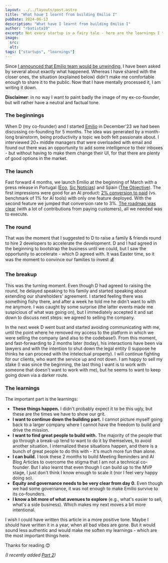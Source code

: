 ```yaml
---
layout: ../../layouts/post.astro
title: "What have I learnt from building Emilio I"
pubDate: 2024-06-13
description: "What have I learnt from building Emilio I"
author: "rbatista19"
excerpt: Not every startup is a fairy tale - here are the learnings I took from building Emilio.
image:
  src: 
  alt:
tags: ["startups", "learnings"]
---
```


Since [I announced that Emilio team would be unwinding](https://www.linkedin.com/posts/batistaricardo_not-every-startup-is-a-fairy-tale-it-was-activity-7196056966257901570-75U5), I have been asked by several about exactly what happened. Whereas I have shared with the closer ones, the situation (explained below) didn't make me comfortable enough to share it to the public. Now that I have mentally processed it, I am writing it down.

**Disclaimer**: in no way I want to paint badly the image of my ex-co-founder, but will rather have a neutral and factual tone.

### The beginnings

When D (my co-founder) and I started [Emilio](https://getemil.io/) in December'23 we had been discussing co-founding for 5 months. The idea was generated by a month-long brainstorm, being productivity a topic we both felt passionate about. I interviewed 20+ middle managers that were overloaded with email and found out there was an opportunity to add some intelligence to their inboxes - but without having to make them change their UI, for that there are plenty of good options in the market.

### The launch

Fast forward 4 months, we launch Emilio at the beginning of March with a press release in Portugal ([Eco](https://eco.sapo.pt/2024/03/04/portugues-cria-assistente-de-ia-que-ajuda-a-limpar-mail/), [Sic Notícias](https://sicnoticias.pt/pais/2024-03-06-Perde-horas-no-Gmail--Conheca-o-Emilio-o-assistente-virtual--com-dedo-portugues--que-organiza-e-escreve-emails-9574852a)) and Spain ([The Objective](https://theobjective.com/economia/2024-03-05/emilio-herramienta-escribir-emails-bandeja-entrada/)). The first impressions were good for an AI product: [2% conversion to paid](https://getemilio.substack.com/p/emilio-2024-03-update) (vs. benchmark of 1% for AI tools) with only one feature deployed. With the second feature we jumped that conversion rate to 3%. [The roadmap was clear](https://emilio.canny.io/feature-requests/) (with a lot of contributions from paying customers), all we needed was to execute.

### The round
That was the moment that I suggested to D to raise a family & friends round to hire 2 developers to accelerate the development. D and I had agreed in the beginning to bootstrap the business until we could, but I saw the opportunity to accelerate - which D agreed with. It was Easter time, so it was the moment to convince our families to invest 💰

### The breakup
This was the turning moment. Even though D had agreed to raising the round, he delayed speaking to his family and started speaking about extending our shareholders' agreement. I started feeling there was something fishy there, and after a week he told me he didn't want to with me anymore. I was caught by some surprise (the latter events made me suspicious of what was going on), but I immediately accepted it and sat down to discuss next steps: we agreed to selling the company.

In the next week D went bust and started avoiding communicating with me, until the point where he removed my access to the platform in which we were selling the company (and also to the codebase!). From this moment, and fast-forwarding to 2 months later (today), his interactions have been via lawyers and with the intention to shut down the legal entity (I suppose he thinks he can proceed with the intelectual property). I will continue fighting for our clients, who want the service up and not down. I am happy to sell my stake (I was since the beginning, the last thing I want is to work with someone that doesn't want to work with me), but he seems to want to keep going down via a darker route.

### The learnings

The important part is the learnings:
- **These things happen.** I didn't probably expect it to be this ugly, but these are the times we have to show our grit.
- **I want to continue down the building part.** I cannot picture myself going back to a larger company where I cannot have the freedom to build and drive the mission.
- **I want to find great people to build with.** The majority of the people that go through a break-up tend to want to do it by themselves, to avoid another situation. I internalized these situations happen, and there is a bunch of great people to do this with - it's much more fun than alone.
- **I can build.** I took these 2 months to build Meeting Reminders and AI Blog Articles to overcome the stigma that I am not a technical co-founder. But I also learnt that even though I can build up to the MVP stage, I just don't think I know enough to scale it (nor I feel very happy doing so).
- **Equity and governance needs to be very clear from day 0.** Even though we had some governance, it was not enough to make Emilio survive to its co-founders.
- **I know a bit more of what avenues to explore** (e.g., what's easier to sell, what's a side business). Which makes my next moves a bit more intentional.

I wish I could have written this article in a more positive tone. Maybe I should have written it in a year, when all bad vibes are gone. But it would sound less authentic and would make me soften my learnings - which are the most important things here.

Thanks for reading 😊

*(I recently added [Part 2](/posts/what-have-I-learnt-from-Emilio-ii/))*